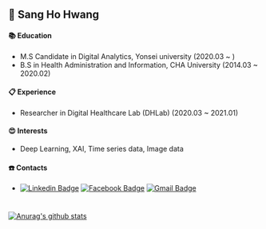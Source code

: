 ## 👋 Sang Ho Hwang

#### :books: Education
- M.S Candidate in Digital Analytics, Yonsei university (2020.03 ~ )
- B.S in Health Administration and Information, CHA University  (2014.03 ~ 2020.02)
  
#### :clipboard: Experience
- Researcher in Digital Healthcare Lab (DHLab)   (2020.03 ~ 2021.01)

#### :heart_eyes: Interests
- Deep Learning, XAI, Time series data, Image data

#### :phone: Contacts
- [![Linkedin Badge](https://img.shields.io/badge/-LinkedIn-blue?style=flat-square&logo=Linkedin&logoColor=white&link=https://www.linkedin.com/in/%EC%83%81%ED%98%B8-%ED%99%A9-822a501bb/)](https://www.linkedin.com/in/%EC%83%81%ED%98%B8-%ED%99%A9-822a501bb/)  [![Facebook Badge](https://img.shields.io/badge/facebook-1877f2?style=flat-square&logo=facebook&logoColor=white&link=https://www.facebook.com/gommg)](https://www.facebook.com/gommg)  [![Gmail Badge](https://img.shields.io/badge/Gmail-d14836?style=flat-square&logo=Gmail&logoColor=white&link=mailto:ghghdfd@gmail.com)](mailto:ghghdfd@gmail.com)

</div>

#
  [![Anurag's github stats](https://github-readme-stats.vercel.app/api?username=ghghdfd&show_icons=true&theme=dark&hide=contribs,prs)](https://github.com/anuraghazra/github-readme-stats)
  
<div align=left>
